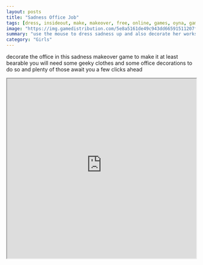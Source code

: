 ```yaml
---
layout: posts
title: "Sadness Office Job"
tags: [dress, insideout, make, makeover, free, online, games, oyna, game, free, games, play, play, games]
image: "https://img.gamedistribution.com/5e8a5161de49c943dd66591511207f50.jpg"
summary: "use the mouse to dress sadness up and also decorate her workspace  free online games oyna game free games play play games"
category: "Girls"
---
```


decorate the office in this sadness makeover game to make it at least bearable you will need some geeky clothes and some office decorations to do so and plenty of those await you a few clicks ahead

<iframe width="100%" height="480px;" src="https://flash.gamedistribution.com?game=5e8a5161de49c943dd66591511207f50"></iframe>